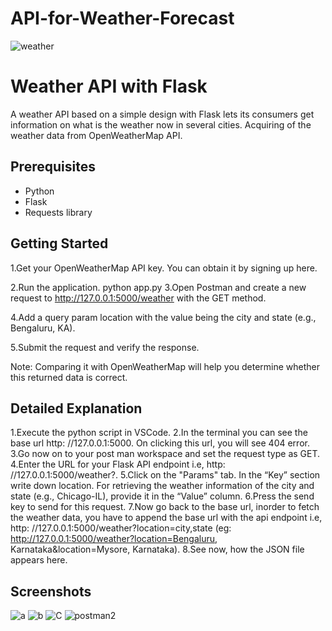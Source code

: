 # API-for-Weather-Forecast

![weather](https://github.com/renu5555/API-for-Weather-Forecast/assets/139370797/37026028-136a-4869-bc46-061c5271b304)

# Weather API with Flask

A weather API based on a simple design with Flask lets its consumers get information on what is the weather now in several cities. Acquiring of the weather data from OpenWeatherMap API.

## Prerequisites

- Python
- Flask
- Requests library

## Getting Started

1.Get your OpenWeatherMap API key. You can obtain it by signing up here.

2.Run the application.
python app.py
3.Open Postman and create a new request to http://127.0.0.1:5000/weather with the GET method.

4.Add a query param location with the value being the city and state (e.g., Bengaluru, KA).

5.Submit the request and verify the response.

Note: Comparing it with OpenWeatherMap will help you determine whether this returned data is correct.

## Detailed Explanation

1.Execute the python script in VSCode.
2.In the terminal you can see the base url http: //127.0.0.1:5000. On clicking this url, you will see 404 error.
3.Go now on to your post man workspace and set the request type as GET.
4.Enter the URL for your Flask API endpoint i.e, http: //127.0.0.1:5000/weather?.
5.Click on the "Params" tab. In the “Key” section write down location. For retrieving the weather information of the city and state (e.g., Chicago-IL), provide it in the “Value” column.
6.Press the send key to send for this request.
7.Now go back to the base url, inorder to fetch the weather data, you have to append the base url with the api endpoint i.e, http: //127.0.0.1:5000/weather?location=city,state (eg: http://127.0.0.1:5000/weather?location=Bengaluru, Karnataka&location=Mysore, Karnataka).
8.See now, how the JSON file appears here.

##   Screenshots
![a](https://github.com/renu5555/API-for-Weather-Forecast/assets/139370797/0daa8d02-d2cb-42a2-be8c-03df6e5fc7c9)
![b](https://github.com/renu5555/API-for-Weather-Forecast/assets/139370797/bbdc7db3-4438-4071-801a-f4a20527918b)
![C](https://github.com/renu5555/API-for-Weather-Forecast/assets/139370797/eb0dd45a-8480-456c-b79e-333318b211ef)
![postman2](https://github.com/renu5555/API-for-Weather-Forecast/assets/139370797/59b0a6fc-7180-48ea-8c70-87db3ab2401b)
